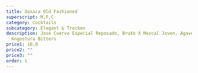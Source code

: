 ```yaml
---
title: Oaxaca Old Fashioned
superscript: M,F,C
category: Cocktails
subcategory: Elegant & Trocken
description: Jose Cuervo Especial Reposado, BruXo X Mezcal Joven, Agavensirup,
  Angostura Bitters
price1: 10,0
price2: ""
price3: ""
order: 1
---
```

